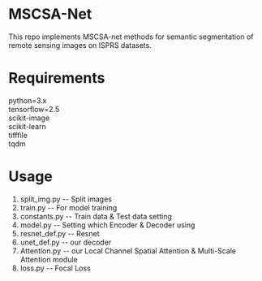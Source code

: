 # MSCSA-Net
This repo implements MSCSA-net methods for semantic segmentation of remote sensing images on ISPRS datasets.
# Requirements
python=3.x  
tensorflow=2.5  
scikit-image  
scikit-learn  
tifffile   
tqdm  
# Usage
1. split_img.py -- Split images
2. train.py -- For model training
3. constants.py -- Train data & Test data setting
4. model.py -- Setting which Encoder & Decoder using
5. resnet_def.py -- Resnet
6. unet_def.py -- our decoder
7. Attention.py -- our Local Channel Spatial Attention & Multi-Scale Attention module
8. loss.py -- Focal Loss
